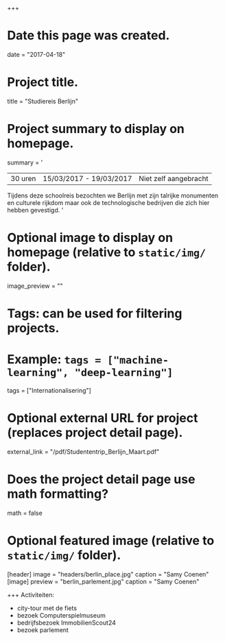+++
# Date this page was created.
date = "2017-04-18"

# Project title.
title = "Studiereis Berlijn"

# Project summary to display on homepage.
summary = '

|            |                    | |
| -----| ----------- | ------------------------------ |
| 30 uren  | 15/03/2017 - 19/03/2017  | Niet zelf aangebracht          |
Tijdens deze schoolreis bezochten we Berlijn met zijn talrijke monumenten en culturele rijkdom maar ook de technologische bedrijven die zich hier hebben gevestigd.
'

# Optional image to display on homepage (relative to `static/img/` folder).
image_preview = ""

# Tags: can be used for filtering projects.
# Example: `tags = ["machine-learning", "deep-learning"]`
tags = ["Internationalisering"]

# Optional external URL for project (replaces project detail page).
external_link = "/pdf/Studententrip_Berlijn_Maart.pdf"

# Does the project detail page use math formatting?
math = false

# Optional featured image (relative to `static/img/` folder).
[header]
image = "headers/berlin_place.jpg"
caption = "Samy Coenen"
[image]
preview = "berlin_parlement.jpg"
caption = "Samy Coenen"

+++
Activiteiten:

- city-tour met de fiets
- bezoek Computerspielmuseum
- bedrijfsbezoek ImmobilienScout24
- bezoek parlement
